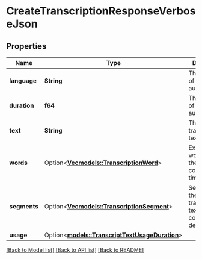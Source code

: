 # CreateTranscriptionResponseVerboseJson

## Properties

Name | Type | Description | Notes
------------ | ------------- | ------------- | -------------
**language** | **String** | The language of the input audio. | 
**duration** | **f64** | The duration of the input audio. | 
**text** | **String** | The transcribed text. | 
**words** | Option<[**Vec<models::TranscriptionWord>**](TranscriptionWord.md)> | Extracted words and their corresponding timestamps. | [optional]
**segments** | Option<[**Vec<models::TranscriptionSegment>**](TranscriptionSegment.md)> | Segments of the transcribed text and their corresponding details. | [optional]
**usage** | Option<[**models::TranscriptTextUsageDuration**](TranscriptTextUsageDuration.md)> |  | [optional]

[[Back to Model list]](../README.md#documentation-for-models) [[Back to API list]](../README.md#documentation-for-api-endpoints) [[Back to README]](../README.md)


